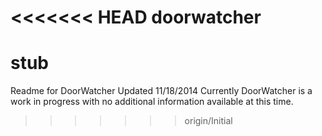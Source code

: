 <<<<<<< HEAD
doorwatcher
===========
stub
=======
Readme for DoorWatcher
Updated 11/18/2014
Currently DoorWatcher is a work in progress with no additional information available at this time.
>>>>>>> origin/Initial
